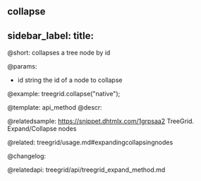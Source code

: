 collapse
---
sidebar_label: 
title: 
---          

@short: collapses a tree node by id


@params:
- id	string		the id of a node to collapse




@example:
treegrid.collapse("native");


@template: api_method
@descr:

@relatedsample: https://snippet.dhtmlx.com/1grpsaa2	TreeGrid. Expand/Collapse nodes

@related: treegrid/usage.md#expandingcollapsingnodes

@changelog:

@relatedapi: treegrid/api/treegrid_expand_method.md



